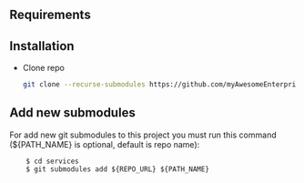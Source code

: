 ## Requirements

## Installation

- Clone repo
    ```bash
    git clone --recurse-submodules https://github.com/myAwesomeEnterprise/docker-onerepo.git
    ```

## Add new submodules

For add new git submodules to this project you must run this command (${PATH_NAME} is optional, default is repo name):
```shell
    $ cd services
    $ git submodules add ${REPO_URL} ${PATH_NAME}
```